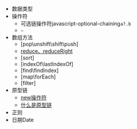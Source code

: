 - 数据类型
- 操作符
  - 可选链操作符javascript-optional-chaining`a?.b`
  - `~`
- 数组方法
  - [pop\unshift\shift\push]
  - [reduce、reduceRight]()
  - [sort]
  - [indexOf\lastIndexOf]
  - [find\findIndex]
  - [map\forEach]
  - [filter]
- 原型链
  - [new操作符](./new/index.md)
  - [什么是原型链]()
- 正则
- 日期Date